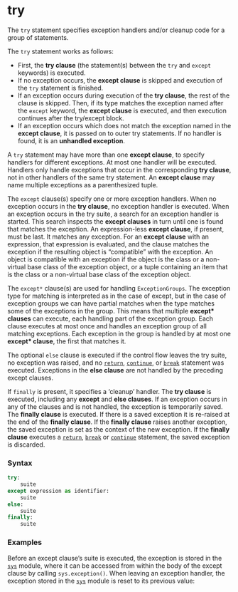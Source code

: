 # try

The `try` statement specifies exception handlers and/or cleanup code for a group of statements.

The `try` statement works as follows:
- First, the **try clause** (the statement(s) between the `try` and `except` keywords) is executed.
- If no exception occurs, the **except clause** is skipped and execution of the `try` statement is finished.
- If an exception occurs during execution of the **try clause**, the rest of the clause is skipped. Then, if its type matches the exception named after the `except` keyword, the **except clause** is executed, and then execution continues after the try/except block.
- If an exception occurs which does not match the exception named in the **except clause**, it is passed on to outer try statements. If no handler is found, it is an **unhandled exception**.

A `try` statement may have more than one **except clause**, to specify handlers for different exceptions. At most one handler will be executed. Handlers only handle exceptions that occur in the corresponding **try clause**, not in other handlers of the same try statement. An **except clause** may name multiple exceptions as a parenthesized tuple.

The `except` clause(s) specify one or more exception handlers. When no exception occurs in the **try clause**, no exception handler is executed. When an exception occurs in the try suite, a search for an exception handler is started. This search inspects the **except clauses** in turn until one is found that matches the exception. An expression-less **except clause**, if present, must be last. It matches any exception. For an **except clause** with an expression, that expression is evaluated, and the clause matches the exception if the resulting object is “compatible” with the exception. An object is compatible with an exception if the object is the class or a non-virtual base class of the exception object, or a tuple containing an item that is the class or a non-virtual base class of the exception object.

The `except*` clause(s) are used for handling `ExceptionGroups`. The exception type for matching is interpreted as in the case of except, but in the case of exception groups we can have partial matches when the type matches some of the exceptions in the group. This means that multiple **except\* clauses** can execute, each handling part of the exception group. Each clause executes at most once and handles an exception group of all matching exceptions. Each exception in the group is handled by at most one **except\* clause**, the first that matches it.

The optional `else` clause is executed if the control flow leaves the try suite, no exception was raised, and no [`return`](/statements/return.md), [`continue`](/statements/continue.md), or [`break`](/statements/break.md) statement was executed. Exceptions in the **else clause** are not handled by the preceding except clauses.

If `finally` is present, it specifies a ‘cleanup’ handler. The **try clause** is executed, including any **except** and **else clauses**. If an exception occurs in any of the clauses and is not handled, the exception is temporarily saved. The **finally clause** is executed. If there is a saved exception it is re-raised at the end of the **finally clause**. If the **finally clause** raises another exception, the saved exception is set as the context of the new exception. If the **finally clause** executes a [`return`](/statements/return.md), [`break`](/statements/break.md) or [`continue`](/statements/continue.md) statement, the saved exception is discarded.

### Syntax
```python
try:
    suite
except expression as identifier:
    suite
else:
    suite
finally:
    suite
```

### Examples
Before an except clause’s suite is executed, the exception is stored in the [`sys`](/modules/sys.md) module, where it can be accessed from within the body of the except clause by calling `sys.exception()`. When leaving an exception handler, the exception stored in the [`sys`](/modules/sys.md) module is reset to its previous value:
```python
```